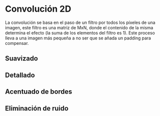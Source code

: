 # Convolución 2D
La convolución se basa en el paso de un filtro por todos los píxeles de una imagen, este filtro es una matriz de MxN, donde el contenido de la misma determina el efecto (la suma de los elementos del filtro es 1).
Este proceso lleva a una imagen más pequeña a no ser que se añada un padding para compensar.
## Suavizado
## Detallado
## Acentuado de bordes
## Eliminación de ruido